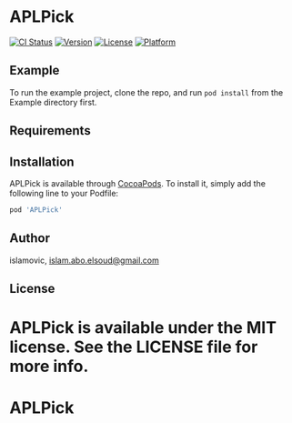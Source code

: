 # APLPick

[![CI Status](https://img.shields.io/travis/islamovic/APLPick.svg?style=flat)](https://travis-ci.org/islamovic/APLPick)
[![Version](https://img.shields.io/cocoapods/v/APLPick.svg?style=flat)](https://cocoapods.org/pods/APLPick)
[![License](https://img.shields.io/cocoapods/l/APLPick.svg?style=flat)](https://cocoapods.org/pods/APLPick)
[![Platform](https://img.shields.io/cocoapods/p/APLPick.svg?style=flat)](https://cocoapods.org/pods/APLPick)

## Example

To run the example project, clone the repo, and run `pod install` from the Example directory first.

## Requirements

## Installation

APLPick is available through [CocoaPods](https://cocoapods.org). To install
it, simply add the following line to your Podfile:

```ruby
pod 'APLPick'
```

## Author

islamovic, islam.abo.elsoud@gmail.com

## License

APLPick is available under the MIT license. See the LICENSE file for more info.
=======
# APLPick
